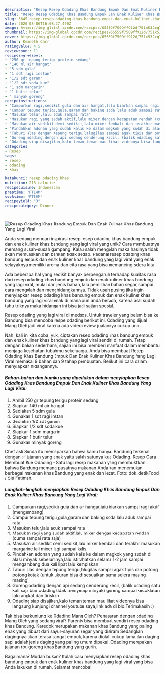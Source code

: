 ```yaml
---
description: "Resep Resep Odading Khas Bandung Empuk Dan Enak Kuliner Khas Bandung Yang Lagi Viral, Enak Banget"
title: "Resep Resep Odading Khas Bandung Empuk Dan Enak Kuliner Khas Bandung Yang Lagi Viral, Enak Banget"
slug: 3645-resep-resep-odading-khas-bandung-empuk-dan-enak-kuliner-khas-bandung-yang-lagi-viral-enak-banget
date: 2020-08-06T16:08:27.490Z
image: https://img-global.cpcdn.com/recipes/65559f7509ff912d/751x532cq70/resep-odading-khas-bandung-empuk-dan-enak-kuliner-khas-bandung-yang-lagi-viral-foto-resep-utama.jpg
thumbnail: https://img-global.cpcdn.com/recipes/65559f7509ff912d/751x532cq70/resep-odading-khas-bandung-empuk-dan-enak-kuliner-khas-bandung-yang-lagi-viral-foto-resep-utama.jpg
cover: https://img-global.cpcdn.com/recipes/65559f7509ff912d/751x532cq70/resep-odading-khas-bandung-empuk-dan-enak-kuliner-khas-bandung-yang-lagi-viral-foto-resep-utama.jpg
author: Kenneth Carr
ratingvalue: 4.5
reviewcount: 11
recipeingredient:
- "250 gr tepung terigu protein sedang"
- "140 ml air hangat"
- "5 sdm gula"
- "1 sdt ragi instan"
- "1/2 sdt garam"
- "1/2 sdt soda kue"
- "1 sdm margarin"
- "1 butir telur"
- " minyak goreng"
recipeinstructions:
- "Campurkan ragi,sedikit gula dan air hangat,lalu biarkan sampai ragi aktif (mengembang)"
- "Campur tepung terigu,gula,garam dan baking soda lalu aduk sampai rata"
- "Masukan telur,lalu aduk sampai rata"
- "Masukan ragi yang sudah aktif,lalu mixer dengan kecapatan rendah (cuma sampai rata saja)"
- "Masukan air sedikit demi sedikit,lalu mixer kembali dan terakhir masukan margarine lali mixer lagi sampai kalis"
- "Pindahkan adonan yang sudah kalis ke dalam magkok yang sudah di alasi minyak sebelumnya,lalu istirahatkan selama 1-2 jam sampai mengambang dua kali lipat lalu kempiskan"
- "Taburi alas dengan tepung terigu,lalugilas sampai agak tipis dan potong potong kotak (untuk ukuran bisa di sesuaikan sama selera masing masing)"
- "Goreng odading dengan api sedang cenderung kecil, (balik odading satu kali saja biar odading tidak menyerap minyak) goreng sampai kecoklatan lalu angkat dan tiriskan"
- "Odading siap disajikan,kalo teman teman mau lihat videonya bisa langsung kunjungi channel youtube saya,link ada di bio.Terimakasih :)"
categories:
- Resep
tags:
- resep
- odading
- khas

katakunci: resep odading khas 
nutrition: 218 calories
recipecuisine: Indonesian
preptime: "PT14M"
cooktime: "PT50M"
recipeyield: "3"
recipecategory: Dinner

---
```



![Resep Odading Khas Bandung Empuk Dan Enak Kuliner Khas Bandung Yang Lagi Viral](https://img-global.cpcdn.com/recipes/65559f7509ff912d/751x532cq70/resep-odading-khas-bandung-empuk-dan-enak-kuliner-khas-bandung-yang-lagi-viral-foto-resep-utama.jpg)

Anda sedang mencari inspirasi resep resep odading khas bandung empuk dan enak kuliner khas bandung yang lagi viral yang unik? Cara membuatnya memang susah-susah gampang. Kalau salah mengolah maka hasilnya tidak akan memuaskan dan bahkan tidak sedap. Padahal resep odading khas bandung empuk dan enak kuliner khas bandung yang lagi viral yang enak selayaknya memiliki aroma dan cita rasa yang bisa memancing selera kita.

Ada beberapa hal yang sedikit banyak berpengaruh terhadap kualitas rasa dari resep odading khas bandung empuk dan enak kuliner khas bandung yang lagi viral, mulai dari jenis bahan, lalu pemilihan bahan segar, sampai cara mengolah dan menghidangkannya. Tidak usah pusing jika ingin menyiapkan resep odading khas bandung empuk dan enak kuliner khas bandung yang lagi viral enak di mana pun anda berada, karena asal sudah tahu triknya maka hidangan ini bisa jadi sajian spesial.

Resep odading yang lagi viral di medsos. Untuk traveler yang belum bisa ke Bandung bisa mencoba respe odading berikut ini. Odading yang dijual Mang Oleh jadi viral karena ada video review jualannya cukup unik.


Nah, kali ini kita coba, yuk, ciptakan resep odading khas bandung empuk dan enak kuliner khas bandung yang lagi viral sendiri di rumah. Tetap dengan bahan sederhana, sajian ini bisa memberi manfaat dalam membantu menjaga kesehatan tubuhmu sekeluarga. Anda bisa membuat Resep Odading Khas Bandung Empuk Dan Enak Kuliner Khas Bandung Yang Lagi Viral memakai 9 bahan dan 9 tahap pembuatan. Berikut ini cara dalam menyiapkan hidangannya.

<!--inarticleads1-->

##### Bahan-bahan dan bumbu yang diperlukan dalam menyiapkan Resep Odading Khas Bandung Empuk Dan Enak Kuliner Khas Bandung Yang Lagi Viral:

1. Ambil 250 gr tepung terigu protein sedang
1. Siapkan 140 ml air hangat
1. Sediakan 5 sdm gula
1. Gunakan 1 sdt ragi instan
1. Sediakan 1/2 sdt garam
1. Siapkan 1/2 sdt soda kue
1. Siapkan 1 sdm margarin
1. Siapkan 1 butir telur
1. Gunakan  minyak goreng


Chef asli Sunda itu memaparkan bahwa kamu hanya. Bandung terkenal dengan ✅ jajanan yang enak yaitu salah satunya kue Odading. Resep Cara Membuat Kue Odading - Satu lagi resep makanan yang membuktikan bahwa Bandung memang pusatnya makanan Anda kan menemukan berbagai makanan khas Bandung yang enak dan lezat. Foto: dok. detikFood / Siti Fatimah. 

<!--inarticleads2-->

##### Langkah-langkah menyiapkan Resep Odading Khas Bandung Empuk Dan Enak Kuliner Khas Bandung Yang Lagi Viral:

1. Campurkan ragi,sedikit gula dan air hangat,lalu biarkan sampai ragi aktif (mengembang)
1. Campur tepung terigu,gula,garam dan baking soda lalu aduk sampai rata
1. Masukan telur,lalu aduk sampai rata
1. Masukan ragi yang sudah aktif,lalu mixer dengan kecapatan rendah (cuma sampai rata saja)
1. Masukan air sedikit demi sedikit,lalu mixer kembali dan terakhir masukan margarine lali mixer lagi sampai kalis
1. Pindahkan adonan yang sudah kalis ke dalam magkok yang sudah di alasi minyak sebelumnya,lalu istirahatkan selama 1-2 jam sampai mengambang dua kali lipat lalu kempiskan
1. Taburi alas dengan tepung terigu,lalugilas sampai agak tipis dan potong potong kotak (untuk ukuran bisa di sesuaikan sama selera masing masing)
1. Goreng odading dengan api sedang cenderung kecil, (balik odading satu kali saja biar odading tidak menyerap minyak) goreng sampai kecoklatan lalu angkat dan tiriskan
1. Odading siap disajikan,kalo teman teman mau lihat videonya bisa langsung kunjungi channel youtube saya,link ada di bio.Terimakasih :)


Tak bisa berkunjung ke Odading Mang Oleh? Penasaran dengan odading Mang Oleh yang sedang viral? Parents bisa membuat sendiri resep odading khas Bandung. Karedok merupakan makanan khas Bandung yang paling enak yang dibuat dari sayur-sayuran segar yang disiram Sedangkan dagingnya akan terasa sangat empuk, karena diolah cukup lama dan daging sapi adalah jenis daging yang paling umum dipakai. Odading merupakan jajanan roti goreng khas Bandung yang gurih. 

Bagaimana? Mudah bukan? Itulah cara menyiapkan resep odading khas bandung empuk dan enak kuliner khas bandung yang lagi viral yang bisa Anda lakukan di rumah. Selamat mencoba!
